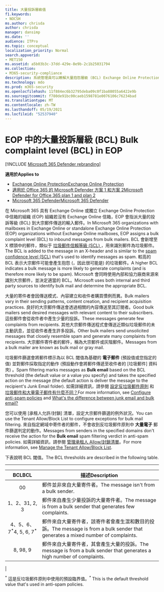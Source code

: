 ```yaml
---
title: 大量投訴層級值
f1.keywords:
- NOCSH
ms.author: chrisda
author: chrisda
manager: dansimp
ms.date: ''
audience: ITPro
ms.topic: conceptual
localization_priority: Normal
search.appverid:
- MET150
ms.assetid: a5b03b3c-37dd-429e-8e9b-2c1b25031794
ms.collection:
- M365-security-compliance
description: 系統管理員可以瞭解大量抱怨層級 (BCL) Exchange Online Protection (EOP) 中所用的值。
ms.technology: mdo
ms.prod: m365-security
ms.openlocfilehash: 11f884ec6b32795deba09c0f1ba88055a6422e9b
ms.sourcegitcommit: f780de91bc00caeb1598781e0076106c76234bad
ms.translationtype: MT
ms.contentlocale: zh-TW
ms.lasthandoff: 05/19/2021
ms.locfileid: "52537940"
---
```

# <a name="bulk-complaint-level-bcl-in-eop"></a><span data-ttu-id="984db-103">EOP 中的大量投訴層級 (BCL) </span><span class="sxs-lookup"><span data-stu-id="984db-103">Bulk complaint level (BCL) in EOP</span></span>

[!INCLUDE [Microsoft 365 Defender rebranding](../includes/microsoft-defender-for-office.md)]

<span data-ttu-id="984db-104">**適用於**</span><span class="sxs-lookup"><span data-stu-id="984db-104">**Applies to**</span></span>
- [<span data-ttu-id="984db-105">Exchange Online Protection</span><span class="sxs-lookup"><span data-stu-id="984db-105">Exchange Online Protection</span></span>](exchange-online-protection-overview.md)
- [<span data-ttu-id="984db-106">適用於 Office 365 的 Microsoft Defender 方案 1 和方案 2</span><span class="sxs-lookup"><span data-stu-id="984db-106">Microsoft Defender for Office 365 plan 1 and plan 2</span></span>](defender-for-office-365.md)
- [<span data-ttu-id="984db-107">Microsoft 365 Defender</span><span class="sxs-lookup"><span data-stu-id="984db-107">Microsoft 365 Defender</span></span>](../defender/microsoft-365-defender.md)

<span data-ttu-id="984db-108">在 Microsoft 365 具有 Exchange Online 或獨立 Exchange Online Protection 中信箱的組織 (EOP) 組織若沒有 Exchange Online 信箱，EOP 會指派大量的投訴等級 (BCL) 到大宗郵件傳送的輸入郵件。</span><span class="sxs-lookup"><span data-stu-id="984db-108">In Microsoft 365 organizations with mailboxes in Exchange Online or standalone Exchange Online Protection (EOP) organizations without Exchange Online mailboxes, EOP assigns a bulk complaint level (BCL) to inbound messages from bulk mailers.</span></span> <span data-ttu-id="984db-109">BCL 會新增至 X 標頭中的郵件，類似于 [垃圾郵件信賴等級 (SCL) ](spam-confidence-levels.md) ，用來識別郵件為垃圾郵件。</span><span class="sxs-lookup"><span data-stu-id="984db-109">The BCL is added to the message in an X-header and is similar to the [spam confidence level (SCL)](spam-confidence-levels.md) that's used to identify messages as spam.</span></span> <span data-ttu-id="984db-110">較高的 BCL 表示大宗郵件可能會產生抱怨 (，因此很可能是) 的垃圾郵件。</span><span class="sxs-lookup"><span data-stu-id="984db-110">A higher BCL indicates a bulk message is more likely to generate complaints (and is therefore more likely to be spam).</span></span> <span data-ttu-id="984db-111">Microsoft 會同時使用內部和協力廠商來源來識別大宗郵件，並決定適當的 BCL。</span><span class="sxs-lookup"><span data-stu-id="984db-111">Microsoft uses both internal and third party sources to identify bulk mail and determine the appropriate BCL.</span></span>

<span data-ttu-id="984db-112">大量的寄件者會因傳送模式、內容建立和收件者購買慣例而異。</span><span class="sxs-lookup"><span data-stu-id="984db-112">Bulk mailers vary in their sending patterns, content creation, and recipient acquisition practices.</span></span> <span data-ttu-id="984db-113">良好的大宗郵件傳送會透過相關的內容傳送至其訂閱者。</span><span class="sxs-lookup"><span data-stu-id="984db-113">Good bulk mailers send desired messages with relevant content to their subscribers.</span></span> <span data-ttu-id="984db-114">這些郵件會從收件者中產生少量的投訴。</span><span class="sxs-lookup"><span data-stu-id="984db-114">These messages generate few complaints from recipients.</span></span> <span data-ttu-id="984db-115">其他大宗郵件傳送程式會傳送近類似垃圾郵件的未主動訊息，並從收件者產生許多投訴。</span><span class="sxs-lookup"><span data-stu-id="984db-115">Other bulk mailers send unsolicited messages that closely resemble spam and generate many complaints from recipients.</span></span> <span data-ttu-id="984db-116">大宗郵件寄件者的郵件，稱為大宗郵件或灰階郵件。</span><span class="sxs-lookup"><span data-stu-id="984db-116">Messages from a bulk mailer are known as bulk mail or gray mail.</span></span>

 <span data-ttu-id="984db-117">垃圾郵件篩選會將郵件標示為以 BCL 閾值為基礎的 **電子郵件** (預設值或您指定的值) 並對郵件採取指定的動作 (預設動作會將郵件傳遞至收件者的 [垃圾郵件] 資料夾) 。</span><span class="sxs-lookup"><span data-stu-id="984db-117">Spam filtering marks messages as **Bulk email** based on the BCL threshold (the default value or a value you specify) and takes the specified action on the message (the default action is deliver the message to the recipient's Junk Email folder).</span></span> <span data-ttu-id="984db-118">如需詳細資訊，請參閱 [設定反垃圾郵件原則](configure-your-spam-filter-policies.md) 和 [垃圾郵件和大量電子郵件有什麼不同？](what-s-the-difference-between-junk-email-and-bulk-email.md)</span><span class="sxs-lookup"><span data-stu-id="984db-118">For more information, see [Configure anti-spam policies](configure-your-spam-filter-policies.md) and [What's the difference between junk email and bulk email?](what-s-the-difference-between-junk-email-and-bulk-email.md)</span></span>

<span data-ttu-id="984db-119">您可以使用 [承租人允許/封鎖] 清單，設定大宗郵件篩選的例外狀況。</span><span class="sxs-lookup"><span data-stu-id="984db-119">You can use the Tenant Allow/Block List to configure exceptions for bulk mail filtering.</span></span> <span data-ttu-id="984db-120">來自指定網域中寄件者的郵件，不會收到反垃圾郵件原則中 **大量電子** 郵件篩選判定的動作。</span><span class="sxs-lookup"><span data-stu-id="984db-120">Messages from senders in the specified domains don't receive the action for the **Bulk email** spam filtering verdict in anti-spam policies.</span></span> <span data-ttu-id="984db-121">如需詳細資訊，請參閱 [管理承租人 Allow/封鎖清單](tenant-allow-block-list.md)。</span><span class="sxs-lookup"><span data-stu-id="984db-121">For more information, see [Manage the Tenant Allow/Block List](tenant-allow-block-list.md).</span></span>

<span data-ttu-id="984db-122">下表說明 BCL 閾值。</span><span class="sxs-lookup"><span data-stu-id="984db-122">The BCL thresholds are described in the following table.</span></span>

****

|<span data-ttu-id="984db-123">BCL</span><span class="sxs-lookup"><span data-stu-id="984db-123">BCL</span></span>|<span data-ttu-id="984db-124">描述</span><span class="sxs-lookup"><span data-stu-id="984db-124">Description</span></span>|
|:---:|---|
|<span data-ttu-id="984db-125">0</span><span class="sxs-lookup"><span data-stu-id="984db-125">0</span></span>|<span data-ttu-id="984db-126">郵件並非來自大量寄件者。</span><span class="sxs-lookup"><span data-stu-id="984db-126">The message isn't from a bulk sender.</span></span>|
|<span data-ttu-id="984db-127">1、2、3</span><span class="sxs-lookup"><span data-stu-id="984db-127">1, 2, 3</span></span>|<span data-ttu-id="984db-128">郵件來自產生少量投訴的大量寄件者。</span><span class="sxs-lookup"><span data-stu-id="984db-128">The message is from a bulk sender that generates few complaints.</span></span>|
|<span data-ttu-id="984db-129">4、5、6、7<sup>\*</sup></span><span class="sxs-lookup"><span data-stu-id="984db-129">4, 5, 6, 7<sup>\*</sup></span></span>|<span data-ttu-id="984db-130">郵件來自大量寄件者，該寄件者會產生混和數目的投訴。</span><span class="sxs-lookup"><span data-stu-id="984db-130">The message is from a bulk sender that generates a mixed number of complaints.</span></span>|
|<span data-ttu-id="984db-131">8, 9</span><span class="sxs-lookup"><span data-stu-id="984db-131">8, 9</span></span>|<span data-ttu-id="984db-132">郵件來自大量寄件者，其會產生大量的投訴。</span><span class="sxs-lookup"><span data-stu-id="984db-132">The message is from a bulk sender that generates a high number of complaints.</span></span>|
|

<span data-ttu-id="984db-133"><sup>\*</sup> 這是反垃圾郵件原則中使用的預設臨界值。</span><span class="sxs-lookup"><span data-stu-id="984db-133"><sup>\*</sup> This is the default threshold value that's used in anti-spam policies.</span></span>
